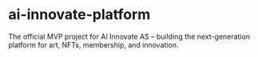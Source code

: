 # ai-innovate-platform
The official MVP project for AI Innovate AS – building the next-generation platform for art, NFTs, membership, and innovation.
